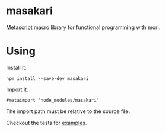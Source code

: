 # masakari

[Metascript](https://github.com/massimiliano-mantione/metascript) macro library for functional programming with [mori](https://swannodette.github.io/mori/).

# Using

Install it:

```
npm install --save-dev masakari
```

Import it:

```
#metaimport 'node_modules/masakari'
```

The import path must be relative to the source file.

Checkout the tests for [examples](test/macros-test.mjs).
